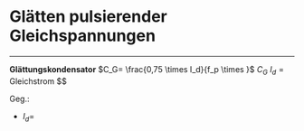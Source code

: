 # Glätten pulsierender Gleichspannungen
___
**Glättungskondensator**
$C_G= \frac{0,75 \times I_d}{f_p \times }$
$C_G$
$I_d= \text{Gleichstrom}$
$$


Geg.:
- $I_d=$